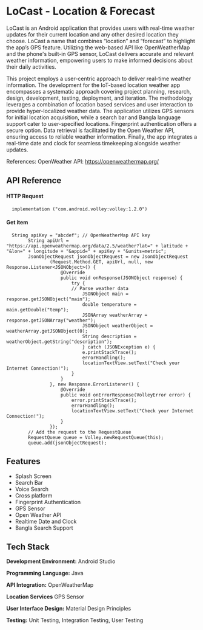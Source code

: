 
# LoCast - Location & Forecast

LoCast is an Android application that provides users with real-time 
weather updates for their current location and any other desired 
location they choose. LoCast a name that combines “location” and 
“forecast” to highlight the app’s GPS feature. Utilizing the web-based 
API like OpenWeatherMap and the phone's built-in GPS sensor, LoCast 
delivers accurate and relevant weather information, empowering 
users to make informed decisions about their daily activities.

This project employs a user-centric approach to deliver real-time
weather information. The development for the IoT-based location 
weather app encompasses a systematic approach covering project 
planning, research, design, development, testing, deployment, and 
iteration. The methodology leverages a combination of location based services and user interaction to provide hyper-localized 
weather data. The application utilizes GPS sensors for initial location 
acquisition, while a search bar and Bangla language support cater to 
user-specified locations. Fingerprint authentication offers a secure 
option. Data retrieval is facilitated by the Open Weather API, ensuring 
access to reliable weather information. Finally, the app integrates a 
real-time date and clock for seamless timekeeping alongside weather 
updates.


References:
OpenWeather API: https://openweathermap.org/

## API Reference

#### HTTP Request 

```
  implementation ("com.android.volley:volley:1.2.0")
```

#### Get item

```
  String apiKey = "abcdef"; // OpenWeatherMap API key
        String apiUrl = "https://api.openweathermap.org/data/2.5/weather?lat=" + latitude + "&lon=" + longitude + "&appid=" + apiKey + "&units=metric";
        JsonObjectRequest jsonObjectRequest = new JsonObjectRequest
                (Request.Method.GET, apiUrl, null, new Response.Listener<JSONObject>() {
                    @Override
                    public void onResponse(JSONObject response) {
                        try {
                        // Parse weather data
                            JSONObject main = response.getJSONObject("main");
                            double temperature = main.getDouble("temp");
                            JSONArray weatherArray = response.getJSONArray("weather");
                            JSONObject weatherObject = weatherArray.getJSONObject(0);
                            String description = weatherObject.getString("description");
                            } catch (JSONException e) {
                            e.printStackTrace();
                            errorHandling();
                            locationTextView.setText("Check your Internet Connection!");
                        }
                    }
                }, new Response.ErrorListener() {
                    @Override
                    public void onErrorResponse(VolleyError error) {
                        error.printStackTrace();
                        errorHandling();
                        locationTextView.setText("Check your Internet Connection!");
                    }
                });
        // Add the request to the RequestQueue
        RequestQueue queue = Volley.newRequestQueue(this);
        queue.add(jsonObjectRequest);
```



## Features

- Splash Screen
- Search Bar
- Voice Search
- Cross platform
- Fingerprint Authentication
- GPS Sensor
- Open Weather API
- Realtime Date and Clock
- Bangla Search Support


## Tech Stack

**Development Environment:** Android Studio

**Programming Language:** Java

**API Integration:** OpenWeatherMap

**Location Services** GPS Sensor

**User Interface Design:** Material Design Principles

**Testing:** Unit Testing, Integration Testing, User Testing


